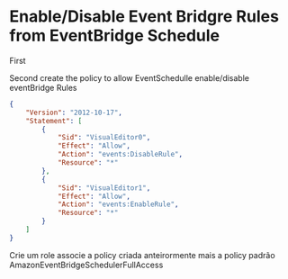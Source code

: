 # Enable/Disable Event Bridgre Rules from EventBridge Schedule

First

Second create the policy to allow EventSchedulle enable/disable eventBridge Rules

```json
{
    "Version": "2012-10-17",
    "Statement": [
        {
            "Sid": "VisualEditor0",
            "Effect": "Allow",
            "Action": "events:DisableRule",
            "Resource": "*"
        },
        {
            "Sid": "VisualEditor1",
            "Effect": "Allow",
            "Action": "events:EnableRule",
            "Resource": "*"
        }
    ]
}
```

Crie um role associe a policy criada anteirormente mais a policy padrão AmazonEventBridgeSchedulerFullAccess

